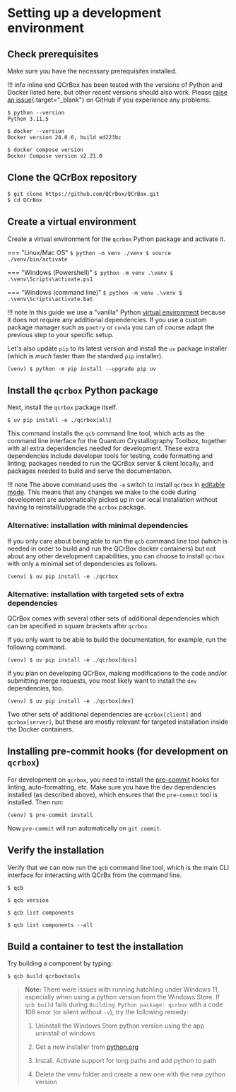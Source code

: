 # Setting up a development environment

## Check prerequisites

Make sure you have the necessary prerequisites installed.

!!! info inline end
    QCrBox has been tested with the versions of Python and Docker
    listed here, but other recent versions should also work. Please
    [raise an issue](https://github.com/QCrBox/QCrBox/issues/new){:target="_blank"}
    on GitHub if you experience any problems.

```
$ python --version
Python 3.11.5

$ docker --version
Docker version 24.0.6, build ed223bc

$ docker compose version
Docker Compose version v2.21.0
```

## Clone the QCrBox repository
```
$ git clone https://github.com/QCrBox/QCrBox.git
$ cd QCrBox
```

## Create a virtual environment

Create a virtual environment for the `qcrbox` Python package and activate it.

=== "Linux/Mac OS"
    ```
    $ python -m venv ./venv
    $ source ./venv/bin/activate
    ```

=== "Windows (Powershell)"
    ```
    $ python -m venv .\venv
    $ .\venv\Scripts\activate.ps1
    ```

=== "Windows (command line)"
    ```
    $ python -m venv .\venv
    $ .\venv\Scripts\activate.bat
    ```

!!! note
    In this guide we use a "vanilla" Python [virtual environment](https://docs.python.org/3/library/venv.html)
    because it does not require any additional dependencies.
    If you use a custom package manager such as `poetry` or `conda`
    you can of course adapt the previous step to your specific setup.

Let's also update `pip` to its latest version and install the `uv` package installer (which is *much* faster than the
standard `pip` installer).
```
(venv) $ python -m pip install --upgrade pip uv
```

## Install the `qcrbox` Python package

Next, install the `qcrbox` package itself.
```
$ uv pip install -e ./qcrbox[all]
```
This command installs the `qcb` command line tool, which acts as the command line interface for the
Quantum Crystallography Toolbox, together with all extra dependencies needed for  development. These
extra dependencies include developer tools for testing, code formatting and linting; packages needed
to run the QCrBox server & client locally, and packages needed to build and serve the documentation.

!!! note
    The above command uses the `-e` switch to install `qcrbox` in [editable mode](https://setuptools.pypa.io/en/latest/userguide/development_mode.html).
    This means that any changes we make to the code during development are automatically picked up in our local installation
    without having to reinstall/upgrade the `qcrbox` package.


### Alternative: installation with minimal dependencies

If you only care about being able to run the `qcb` command line tool (which is needed in order to build and run the
QCrBox docker containers) but not about any other development capabilities, you can choose to install `qcrbox` with
only a minimal set of dependencies as follows.
```
(venv) $ uv pip install -e ./qcrbox
```

### Alternative: installation with targeted sets of extra dependencies

QCrBox comes with several other sets of additional dependencies which can be specified in square brackets after `qcrbox`.

If you only want to be able to build the documentation, for example, run the following command.
```
(venv) $ uv pip install -e ./qcrbox[docs]
```

If you plan on developing QCrBox, making modifications to the code and/or submitting merge requests,
you most likely want to install the `dev` dependencies, too.
```
(venv) $ uv pip install -e ./qcrbox[dev]
```

Two other sets of additional dependencies are `qcrbox[client]` and `qcrbox[server]`, but these are mostly relevant
for targeted installation inside the Docker containers.


## Installing pre-commit hooks (for development on `qcrbox`)

For development on `qcrbox`, you need to install the [pre-commit](https://pre-commit.com/) hooks for linting,
auto-formatting, etc. Make sure you have the dev dependencies installed (as described above), which ensures
that the `pre-commit` tool is installed. Then run:
```
(venv) $ pre-commit install
```
Now `pre-commit` will run automatically on `git commit`.


## Verify the installation

Verify that we can now run the `qcb` command line tool, which is the main CLI interface
for interacting with QCrBx from the command line.

```console exec="1" source="console"
$ qcb
```

```console exec="1" source="console"
$ qcb version
```

```console exec="1" source="console"
$ qcb list components
```

```console exec="1" source="console"
$ qcb list components --all
```

## Build a container to test the installation

Try building a component by typing:
```console exec="1" source="console"
$ qcb build qcrboxtools
```
> **Note:** There were issues with running hatchling under Windows 11, especially when using a python version from the Windows Store. If ``qcb build`` fails during ``Building Python package: qcrbox`` with a code 106 error (or silent without ``-v``), try the following remedy:
>
> 1. Uninstall the Windows Store python version using the app uninstall of windows
>
> 2. Get a new installer from [python.org](https://www.python.org/)
> 
> 3. Install. Activate support for long paths and add python to path
>
> 4. Delete the venv folder and create a new one with the new python version
